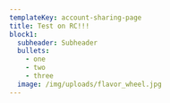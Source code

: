 ```yaml
---
templateKey: account-sharing-page
title: Test on RC!!!
block1:
  subheader: Subheader
  bullets:
    - one
    - two
    - three
  image: /img/uploads/flavor_wheel.jpg
---
```

